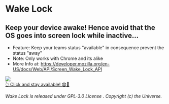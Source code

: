 # Wake Lock
## Keep your device awake! Hence avoid that the OS goes into screen lock while inactive...
- Feature: Keep your teams status "available" in consequence prevent the status "away"
- Note: Only works with Chrome and its alike
- More Info at: https://developer.mozilla.org/en-US/docs/Web/API/Screen_Wake_Lock_API

[<img align="center" src="https://weedshaker.github.io/WakeLock/img/icon_192x192.png">](https://weedshaker.github.io/WakeLock/index.html "Click and stay available!") \
[👆 Click and stay available! 😎🤙](https://weedshaker.github.io/WakeLock/index.html)

*Wake Lock is released under GPL-3.0 License . Copyright (c) the Universe.*
